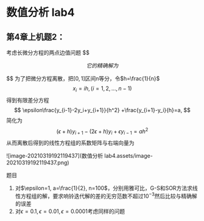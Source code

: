 # 数值分析 lab4

## 第4章上机题2：

考虑长微分方程的两点边值问题
$$

$$
它的精确解为
$$
 
$$
为了把微分方程离散，把$[0,1]$区间n等分，令$h=\frac{1}{n}$
$$
x_i = ih, (i = 1,2, \dots,n-1)
$$
得到有限差分方程
$$
\epsilon\frac{y_{i-1}-2y_i+y_{i+1}}{h^2} +\frac{y_{i+1}-y_i}{h}=a,
$$
简化为
$$
{(\epsilon+h)y_{i+1}-(2\epsilon+h)y_i+\epsilon y_{i-1}=ah^2}
$$
从而离散后得到的线性方程组的系数矩阵与右端向量为

![image-20210319192119437](数值分析 lab4.assets/image-20210319192119437.png)

题目

1. 对$\epsilon=1, a=\frac{1}{2}, n=100$，分别用雅可比，G-S和SOR方法求线性方程组的解，要求响铃迭代解的差的无穷范数不超过$10^{-3}$然后比较与精确解的误差
2. 对$\epsilon = 0.1, \epsilon= 0.01, \epsilon = 0.0001$考虑同样的问题

